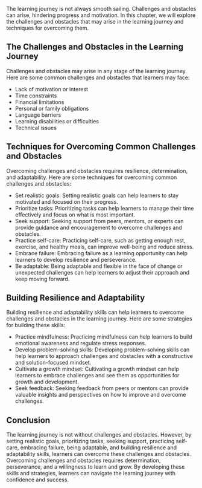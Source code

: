 
The learning journey is not always smooth sailing. Challenges and obstacles can arise, hindering progress and motivation. In this chapter, we will explore the challenges and obstacles that may arise in the learning journey and techniques for overcoming them.

The Challenges and Obstacles in the Learning Journey
----------------------------------------------------

Challenges and obstacles may arise in any stage of the learning journey. Here are some common challenges and obstacles that learners may face:

* Lack of motivation or interest
* Time constraints
* Financial limitations
* Personal or family obligations
* Language barriers
* Learning disabilities or difficulties
* Technical issues

Techniques for Overcoming Common Challenges and Obstacles
---------------------------------------------------------

Overcoming challenges and obstacles requires resilience, determination, and adaptability. Here are some techniques for overcoming common challenges and obstacles:

* Set realistic goals: Setting realistic goals can help learners to stay motivated and focused on their progress.
* Prioritize tasks: Prioritizing tasks can help learners to manage their time effectively and focus on what is most important.
* Seek support: Seeking support from peers, mentors, or experts can provide guidance and encouragement to overcome challenges and obstacles.
* Practice self-care: Practicing self-care, such as getting enough rest, exercise, and healthy meals, can improve well-being and reduce stress.
* Embrace failure: Embracing failure as a learning opportunity can help learners to develop resilience and perseverance.
* Be adaptable: Being adaptable and flexible in the face of change or unexpected challenges can help learners to adjust their approach and keep moving forward.

Building Resilience and Adaptability
------------------------------------

Building resilience and adaptability skills can help learners to overcome challenges and obstacles in the learning journey. Here are some strategies for building these skills:

* Practice mindfulness: Practicing mindfulness can help learners to build emotional awareness and regulate stress responses.
* Develop problem-solving skills: Developing problem-solving skills can help learners to approach challenges and obstacles with a constructive and solution-focused mindset.
* Cultivate a growth mindset: Cultivating a growth mindset can help learners to embrace challenges and see them as opportunities for growth and development.
* Seek feedback: Seeking feedback from peers or mentors can provide valuable insights and perspectives on how to improve and overcome challenges.

Conclusion
----------

The learning journey is not without challenges and obstacles. However, by setting realistic goals, prioritizing tasks, seeking support, practicing self-care, embracing failure, being adaptable, and building resilience and adaptability skills, learners can overcome these challenges and obstacles. Overcoming challenges and obstacles requires determination, perseverance, and a willingness to learn and grow. By developing these skills and strategies, learners can navigate the learning journey with confidence and success.

